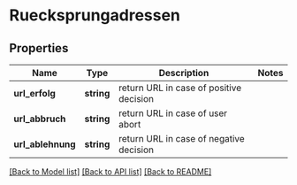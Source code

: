 # Ruecksprungadressen

## Properties
Name | Type | Description | Notes
------------ | ------------- | ------------- | -------------
**url_erfolg** | **string** | return URL in case of positive decision | 
**url_abbruch** | **string** | return URL in case of user abort | 
**url_ablehnung** | **string** | return URL in case of negative decision | 

[[Back to Model list]](../README.md#documentation-for-models) [[Back to API list]](../README.md#documentation-for-api-endpoints) [[Back to README]](../README.md)


